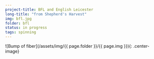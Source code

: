 ```yaml
---
project-title: BFL and English Leicester
long-title: "from Shepherd's Harvest"
img: bfl.jpg
folder: bfl
status: in progress
tags: spinning
---
```

![Bump of fiber](/assets/img/{{ page.folder }}/{{ page.img }}){: .center-image}
